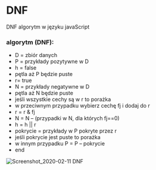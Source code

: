 # DNF
DNF algorytm w języku javaScript

### algorytm (DNF):
- D = zbiór danych
- P = przykłady pozytywne w D
- h = false
- pętla aż P będzie puste
- r= true
- N = przykłady negatywne w D
- pętla aż N będzie puste
- jeśli wszystkie cechy są w r to porażka
- w przeciwnym przypadku wybierz cechę fj i dodaj do r
- r = r & fj
- N = N – (przypadki w N, dla których fj==0)
- h = h || r
- pokrycie = przykłady w P pokryte przez r
- jeśli pokrycie jest puste to porażka
- w innym przypadku P = P – pokrycie
- end


![Screenshot_2020-02-11 DNF](https://user-images.githubusercontent.com/42850304/74266075-f8a49e00-4d03-11ea-8302-ceda8972eebc.png)

